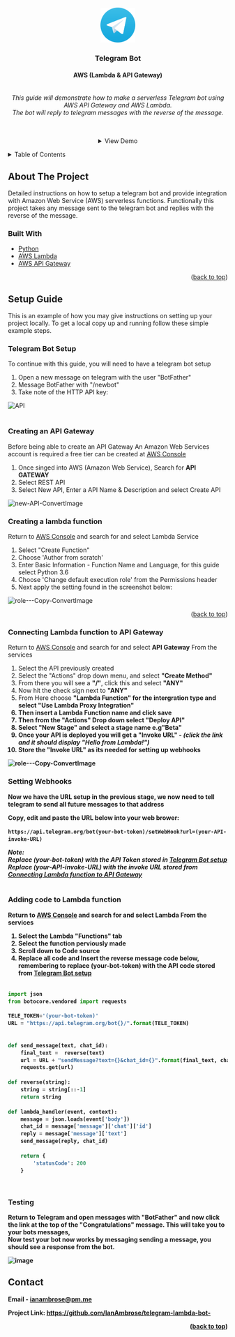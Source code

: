<div id="top"></div>
<!--
*** Thanks for checking out the Best-README-Template. If you have a suggestion
*** that would make this better, please fork the repo and create a pull request
*** or simply open an issue with the tag "enhancement".
*** Don't forget to give the project a star!
*** Thanks again! Now go create something AMAZING! :D
-->


<!-- PROJECT LOGO -->
<br />
<div align="center">
  <a href="https://github.com/IanAmbrose/telegram-lambda-bot">
    <img src="images/logo.png" alt="Logo" width="80" height="80">
  </a>

  <h3 align="center">Telegram Bot</h3>
  <h4 align="center">AWS (Lambda & API Gateway)</h4>

  <p align="center">
    <br />
    <i>This guide will demonstrate how to make a serverless Telegram bot using AWS API Gateway and AWS Lambda. <br />
      The bot will reply to telegram messages with the reverse of the message.</i>
    <br />
    <br />
    <br />
    <details>
      <summary>View Demo</summary>
      <br  />
    <img src="https://user-images.githubusercontent.com/74079455/152621899-c6982991-f274-4881-8f17-ebb740b7ab96.gif" alt="funny GIF" width="50%">
    </details>
  </p>
</div>







<!-- TABLE OF CONTENTS -->
<details>
  <summary>Table of Contents</summary>
  <ol>
    <li>
      <a href="#about-the-project">About The Project</a>
      <ul>
        <li><a href="#built-with">Built With</a></li>
      </ul>
    </li>
    <li>
      <a href="#setup-guide">Getting Started</a>
      <ul>
        <li><a href="#telegram-bot-setup">Telegram Bot Setup</a></li>
        <li><a href="#creating-an-api-gateway">Creating an API Gateway</a></li>
        <li><a href="#connecting-lambda-function-to-api-gateway">Connecting Lambda function to API Gateway</a></li>
        <li><a href="#setting-webhooks">Setting Webhooks</a></li>
        <li><a href="#adding-code-to-lambda-function"><a href="#setting-webhooks">Adding Code to Lambda Function</a></li>
        <li><a href="#testing"><a href="#setting-webhooks">Testing</a></li>
      </ul>
    </li>
    <li><a href="#contact">Contact</a></li>
  </ol>
</details>



<!-- ABOUT THE PROJECT -->
## About The Project
Detailed instructions on how to setup a telegram bot and provide integration with Amazon Web Service (AWS) serverless functions.
Functionally this project takes any message sent to the telegram bot and replies with the reverse of the message.

### Built With
* [Python](https://www.python.org/)
* [AWS Lambda](https://console.aws.amazon.com/lambda/home?region=us-east-1#/discover)
* [AWS API Gateway](https://console.aws.amazon.com/apigateway/main/apis?region=us-east-1)

<p align="right">(<a href="#top">back to top</a>)</p>


<!-- GETTING STARTED -->
## Setup Guide

This is an example of how you may give instructions on setting up your project locally.
To get a local copy up and running follow these simple example steps.

### Telegram Bot Setup

To continue with this guide, you will need to have a telegram bot setup
1. Open a new message on telegram with the user "BotFather"
2. Message BotFather with "/newbot"
3. Take note of the HTTP API key:
   
![API](https://user-images.githubusercontent.com/74079455/152599353-def39406-fc00-4b52-8f37-8d4a80a17133.png)
<br></br>

### Creating an API Gateway 

Before being able to create an API Gateway An Amazon Web Services account is required a free tier can be created at  <a href="https://aws.amazon.com/">AWS Console</a> 

1. Once singed into AWS (Amazon Web Service), Search for <b> API GATEWAY</b>
2. Select REST API
3. Select New API, Enter a API Name & Description and select Create API
  
![new-API-ConvertImage](https://user-images.githubusercontent.com/74079455/152593667-eadb0a16-7ef1-4509-9ecd-94206dd74fc9.png)
  


### Creating a lambda function

Return to <a href="https://aws.amazon.com/">AWS Console</a> and search for and select Lambda Service

1. Select "Create Function"
2. Choose 'Author from scratch'
3. Enter Basic Information - Function Name and Language, for this guide select Python 3.6
4. Choose 'Change default execution role' from the Permissions header 
5. Next apply the setting found in the screenshot below:

![role---Copy-ConvertImage](https://user-images.githubusercontent.com/74079455/152596274-40f01010-8c36-4ff6-b672-face9f5aa216.png)
  

<p align="right">(<a href="#top">back to top</a>)</p>


### Connecting Lambda function to API Gateway

Return to <a href="https://aws.amazon.com/">AWS Console</a> and search for and select <b>API Gateway</b> From the services

1. Select the API previously created
2. Select the "Actions" drop down menu, and select <b>"Create Method"</b>
3. From there you will see a <b>"/"</b>, click this and select <b>"ANY"</b>
4. Now hit the check sign next to <b>"ANY"</b>
5. From Here choose <b>"Lambda Function"<b> for the intergration type and select <b>"Use Lambda Proxy Integration"<b>
6. Then insert a Lambda Function name and <b>click save</b>
7. Then from the "Actions" Drop down select <b>"Deploy API"</b>
8. Select <b>"New Stage"</b> and select a stage name e.g<b>"Beta"</b>
9. Once your API is deployed you will get a <b>"Invoke URL"</b> - <i>(click the link and it should display "Hello from Lambda!")</i>
  10. Store the <b>"Invoke URL"</b> as its needed for setting up webhooks
  

![role---Copy-ConvertImage](https://user-images.githubusercontent.com/74079455/152596274-40f01010-8c36-4ff6-b672-face9f5aa216.png)
  

  
### Setting Webhooks
  
  Now we have the URL setup in the previous stage, we now need to tell telegram to send all future messages to that address<br  />
  
 Copy, edit and paste the URL below into your web brower:<br  />
  
  `https://api.telegram.org/bot(your-bot-token)/setWebHook?url=(your-API-invoke-URL)`
  
  <i>Note:</i><br  />
  <i> Replace (your-bot-token) with the API Token stored in  <a href="#telegram-bot-setup">Telegram Bot setup</a><br  /></i>
  <i> Replace (your-API-invoke-URL) with the invoke URL stored from  <a href="#connecting-lambda-function-to-api-gateway">Connecting Lambda function to API Gateway</a></i>
<br  />
<br  />
     
  
### Adding code to Lambda function

Return to <a href="https://aws.amazon.com/">AWS Console</a> and search for and select <b>Lambda</b> From the services

1. Select the Lambda <b>"Functions"</b> tab
2. Select the function perviously made
3. Scroll down to Code source
4. Replace all code and Insert the reverse message code below, remembering to replace (your-bot-token) with the API code stored from <a href="#telegram-bot-setup">Telegram Bot setup</a><br  />
```Python
    
import json
from botocore.vendored import requests

TELE_TOKEN='(your-bot-token)'
URL = "https://api.telegram.org/bot{}/".format(TELE_TOKEN)


def send_message(text, chat_id):
    final_text =  reverse(text)
    url = URL + "sendMessage?text={}&chat_id={}".format(final_text, chat_id)
    requests.get(url)
    
def reverse(string):
    string = string[::-1]
    return string
    
def lambda_handler(event, context):
    message = json.loads(event['body'])
    chat_id = message['message']['chat']['id']
    reply = message['message']['text']
    send_message(reply, chat_id)
    
    return {
        'statusCode': 200
    }
``` 
<br  />
    
   ### Testing
    
   
  Return to Telegram and open messages with <b>"BotFather"</b> and now click the link at the top of the "Congratulations" message.
  This will take you to your bots messages,<br  />
  Now test your bot now works by messaging sending a message, you should see a response from the bot.<br  />
  
![image](https://user-images.githubusercontent.com/74079455/152615748-699e712b-007b-41a5-b8ec-e0980c297ce8.png)

  
  
  
<!-- CONTACT -->
## Contact

Email - ianambrose@pm.me

Project Link: https://github.com/IanAmbrose/telegram-lambda-bot-

<p align="right">(<a href="#top">back to top</a>)</p>





<!-- MARKDOWN LINKS & IMAGES -->
<!-- https://www.markdownguide.org/basic-syntax/#reference-style-links -->
[contributors-shield]: https://img.shields.io/github/contributors/github_username/repo_name.svg?style=for-the-badge
[contributors-url]: https://github.com/github_username/repo_name/graphs/contributors
[forks-shield]: https://img.shields.io/github/forks/github_username/repo_name.svg?style=for-the-badge
[forks-url]: https://github.com/github_username/repo_name/network/members
[stars-shield]: https://img.shields.io/github/stars/github_username/repo_name.svg?style=for-the-badge
[stars-url]: https://github.com/github_username/repo_name/stargazers
[issues-shield]: https://img.shields.io/github/issues/github_username/repo_name.svg?style=for-the-badge
[issues-url]: https://github.com/github_username/repo_name/issues
[license-shield]: https://img.shields.io/github/license/github_username/repo_name.svg?style=for-the-badge
[license-url]: https://github.com/github_username/repo_name/blob/master/LICENSE.txt
[linkedin-shield]: https://img.shields.io/badge/-LinkedIn-black.svg?style=for-the-badge&logo=linkedin&colorB=555
[linkedin-url]: https://linkedin.com/in/linkedin_username
[product-screenshot]: images/screenshot.png

